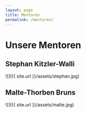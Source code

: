 ```yaml
---
layout: page
title: Mentoren
permalink: /mentoren/
---
```


# Unsere Mentoren

## Stephan Kitzler-Walli

![]({{ site.url }}/assets/stephan.jpg)

## Malte-Thorben Bruns

![]({{ site.url }}/assets/malte.jpg)
